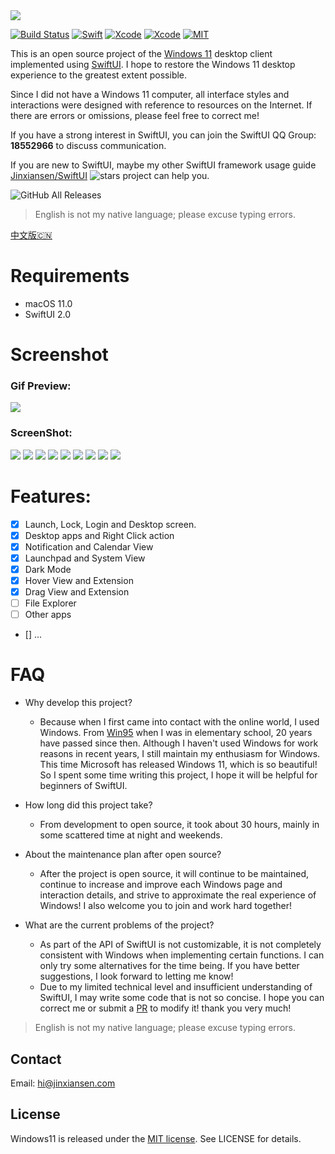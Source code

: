 
<img src="Resources/Images/banner.png"/>

[![Build Status](https://img.shields.io/badge/platforms-macOS-green.svg)](https://github.com/Jinxiansen/SwiftUI)
[![Swift](https://img.shields.io/badge/Swift-5.1-orange.svg)](https://swift.org)
[![Xcode](https://img.shields.io/badge/Xcode-12.0-blue.svg)](https://developer.apple.com/xcode)
[![Xcode](https://img.shields.io/badge/macOS-11.0-blue.svg)](https://developer.apple.com/macOS)
[![MIT](https://img.shields.io/badge/licenses-MIT-red.svg)](https://opensource.org/licenses/MIT)

This is an open source project of the [Windows 11](https://www.microsoft.com/en-sg/windows/windows-11) desktop client implemented using [SwiftUI](https://developer.apple.com/xcode/swiftui/). I hope to restore the Windows 11 desktop experience to the greatest extent possible.

Since I did not have a Windows 11 computer, all interface styles and interactions were designed with reference to resources on the Internet. If there are errors or omissions, please feel free to correct me!

If you have a strong interest in SwiftUI, you can join the SwiftUI QQ Group: **18552966** to discuss communication.

If you are new to SwiftUI, maybe my other SwiftUI framework usage guide [Jinxiansen/SwiftUI](https://github.com/Jinxiansen/SwiftUI) ![stars](https://img.shields.io/github/stars/Jinxiansen/SwiftUI?style=social) project can help you.

![GitHub All Releases](https://img.shields.io/github/downloads/Jinxiansen/SwiftUI/total)

> English is not my native language; please excuse typing errors.

[中文版🇨🇳](README_CN.md)

# Requirements 

- macOS 11.0
- SwiftUI 2.0

# Screenshot

### Gif Preview: 

<img src="Resources/Gif/preview.gif"/>

### ScreenShot:

<img src="Resources/Images/launch.png"/>
<img src="Resources/Images/lock.png"/>
<img src="Resources/Images/login.png"/>
<img src="Resources/Images/desktop.png"/>
<img src="Resources/Images/launchpad.png"/>
<img src="Resources/Images/darkMode.png"/>
<img src="Resources/Images/system.png"/>
<img src="Resources/Images/calendar.png"/>
<img src="Resources/Images/rightClick.png"/>

# Features:

- [x] Launch, Lock, Login and Desktop screen.
- [x] Desktop apps and Right Click action
- [x] Notification and Calendar View
- [x] Launchpad and System View
- [x] Dark Mode
- [x] Hover View and Extension
- [x] Drag View and Extension
- [ ] File Explorer
- [ ] Other apps
- [] ...


# FAQ

- Why develop this project?
	-  Because when I first came into contact with the online world, I used Windows. From [Win95](https://microsoft.fandom.com/wiki/Windows_95) when I was in elementary school, 20 years have passed since then. Although I haven't used Windows for work reasons in recent years, I still maintain my enthusiasm for Windows. This time Microsoft has released Windows 11, which is so beautiful! So I spent some time writing this project, I hope it will be helpful for beginners of SwiftUI.

- How long did this project take?
	-  From development to open source, it took about 30 hours, mainly in some scattered time at night and weekends.

- About the maintenance plan after open source?
	-  After the project is open source, it will continue to be maintained, continue to increase and improve each Windows page and interaction details, and strive to approximate the real experience of Windows! I also welcome you to join and work hard together!

- What are the current problems of the project?
	- As part of the API of SwiftUI is not customizable, it is not completely consistent with Windows when implementing certain functions. I can only try some alternatives for the time being. If you have better suggestions, I look forward to letting me know!
	- Due to my limited technical level and insufficient understanding of SwiftUI, I may write some code that is not so concise. I hope you can correct me or submit a [PR](https://github.com/Jinxiansen/Windows11/pulls) to modify it! thank you very much!

> English is not my native language; please excuse typing errors.

## Contact

Email: hi@jinxiansen.com

## License	

Windows11 is released under the [MIT license](LICENSE). See LICENSE for details.

